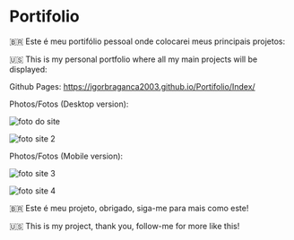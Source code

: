 # Portifolio

🇧🇷 Este é meu portifólio pessoal onde colocarei meus principais projetos:

🇺🇸 This is my personal portfolio where all my main projects will be displayed: 

Github Pages: https://igorbraganca2003.github.io/Portifolio/Index/

Photos/Fotos (Desktop version):

![foto do site](https://user-images.githubusercontent.com/61918994/127942480-54e2680a-74d8-4dfb-8573-757401c904b4.jpg)

![foto site 2](https://user-images.githubusercontent.com/61918994/127942558-5823ae03-2192-4740-a972-eee7a6738b21.jpg)

Photos/Fotos (Mobile version):

![foto site 3](https://user-images.githubusercontent.com/61918994/127942599-7cdafc00-0628-4f0b-9994-a0658975db7e.jpg)

![foto site 4](https://user-images.githubusercontent.com/61918994/127942899-1d3d5ddf-8e00-437b-9d9b-e656bc78bb29.jpg)

🇧🇷 Este é meu projeto, obrigado, siga-me para mais como este!

🇺🇸 This is my project, thank you, follow-me for more like this!

